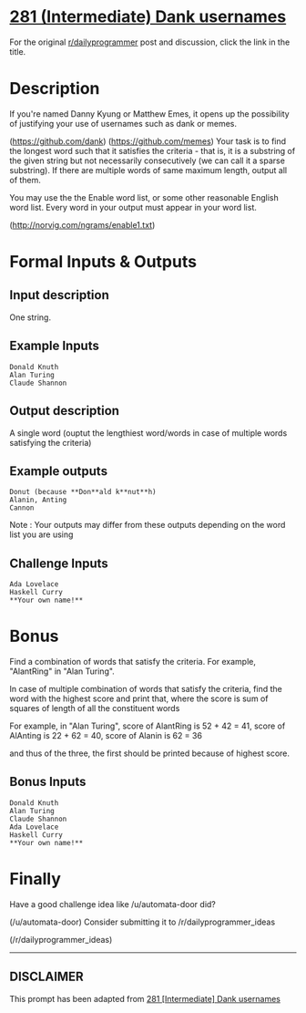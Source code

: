 # [281 (Intermediate) Dank usernames](https://www.reddit.com/r/dailyprogrammer/comments/50hbtp/20160831_challenge_281_intermediate_dank_usernames/)

For the original [r/dailyprogrammer](https://www.reddit.com/r/dailyprogrammer/) post and discussion, click the link in the title.

# Description
If you're named Danny Kyung or Matthew Emes, it opens up the possibility of justifying your use of usernames such as dank or memes.

(https://github.com/dank)
(https://github.com/memes)
Your task is to find the longest word such that it satisfies the criteria - that is, it is a substring of the given string but not necessarily consecutively (we can call it a sparse substring). 
If there are multiple words of same maximum length, output all of them.

You may use the the Enable word list, or some other reasonable English word list. Every word in your output must appear in your word list.

(http://norvig.com/ngrams/enable1.txt)
# Formal Inputs & Outputs
## Input description
One string.

## Example Inputs

```
Donald Knuth
Alan Turing
Claude Shannon
```
## Output description
A single word (ouptut the lengthiest word/words in case of multiple words satisfying the criteria)

## Example outputs

```
Donut (because **Don**ald k**nut**h)
Alanin, Anting
Cannon
```
Note : Your outputs may differ from these outputs depending on the word list you are using

## Challenge Inputs

```
Ada Lovelace
Haskell Curry
**Your own name!**
```
# Bonus
Find a combination of words that satisfy the criteria. For example, "AlantRing" in "Alan Turing".

In case of multiple combination of words that satisfy the criteria, find the word with the highest score and print that, where the score is sum of squares of length of all the constituent words

For example, in "Alan Turing",
score of AlantRing is  52 + 42 = 41,
score of AlAnting is 22 + 62 = 40,
score of Alanin is 62 = 36

and thus of the three, the first should be printed because of highest score.

## Bonus Inputs

```
Donald Knuth
Alan Turing
Claude Shannon
Ada Lovelace
Haskell Curry
**Your own name!**
```
# Finally
Have a good challenge idea like /u/automata-door did?

(/u/automata-door)
Consider submitting it to /r/dailyprogrammer_ideas

(/r/dailyprogrammer_ideas)

----
## **DISCLAIMER**
This prompt has been adapted from [281 [Intermediate] Dank usernames](https://www.reddit.com/r/dailyprogrammer/comments/50hbtp/20160831_challenge_281_intermediate_dank_usernames/
)
